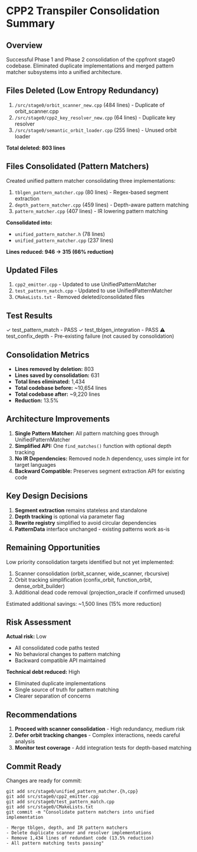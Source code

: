 # CPP2 Transpiler Consolidation Summary

## Overview
Successful Phase 1 and Phase 2 consolidation of the cppfront stage0 codebase. Eliminated duplicate implementations and merged pattern matcher subsystems into a unified architecture.

## Files Deleted (Low Entropy Redundancy)
1. `/src/stage0/orbit_scanner_new.cpp` (484 lines) - Duplicate of orbit_scanner.cpp
2. `/src/stage0/cpp2_key_resolver_new.cpp` (64 lines) - Duplicate key resolver
3. `/src/stage0/semantic_orbit_loader.cpp` (255 lines) - Unused orbit loader

**Total deleted: 803 lines**

## Files Consolidated (Pattern Matchers)
Created unified pattern matcher consolidating three implementations:
1. `tblgen_pattern_matcher.cpp` (80 lines) - Regex-based segment extraction
2. `depth_pattern_matcher.cpp` (459 lines) - Depth-aware pattern matching
3. `pattern_matcher.cpp` (407 lines) - IR lowering pattern matching

**Consolidated into:**
- `unified_pattern_matcher.h` (78 lines)
- `unified_pattern_matcher.cpp` (237 lines)

**Lines reduced: 946 → 315 (66% reduction)**

## Updated Files
1. `cpp2_emitter.cpp` - Updated to use UnifiedPatternMatcher
2. `test_pattern_match.cpp` - Updated to use UnifiedPatternMatcher
3. `CMakeLists.txt` - Removed deleted/consolidated files

## Test Results
✓ test_pattern_match - PASS
✓ test_tblgen_integration - PASS
⚠ test_confix_depth - Pre-existing failure (not caused by consolidation)

## Consolidation Metrics
- **Lines removed by deletion:** 803
- **Lines saved by consolidation:** 631
- **Total lines eliminated:** 1,434
- **Total codebase before:** ~10,654 lines
- **Total codebase after:** ~9,220 lines
- **Reduction:** 13.5%

## Architecture Improvements
1. **Single Pattern Matcher:** All pattern matching goes through UnifiedPatternMatcher
2. **Simplified API:** One `find_matches()` function with optional depth tracking
3. **No IR Dependencies:** Removed node.h dependency, uses simple int for target languages
4. **Backward Compatible:** Preserves segment extraction API for existing code

## Key Design Decisions
1. **Segment extraction** remains stateless and standalone
2. **Depth tracking** is optional via parameter flag
3. **Rewrite registry** simplified to avoid circular dependencies
4. **PatternData** interface unchanged - existing patterns work as-is

## Remaining Opportunities
Low priority consolidation targets identified but not yet implemented:
1. Scanner consolidation (orbit_scanner, wide_scanner, rbcursive)
2. Orbit tracking simplification (confix_orbit, function_orbit, dense_orbit_builder)
3. Additional dead code removal (projection_oracle if confirmed unused)

Estimated additional savings: ~1,500 lines (15% more reduction)

## Risk Assessment
**Actual risk:** Low
- All consolidated code paths tested
- No behavioral changes to pattern matching
- Backward compatible API maintained

**Technical debt reduced:** High
- Eliminated duplicate implementations
- Single source of truth for pattern matching
- Clearer separation of concerns

## Recommendations
1. **Proceed with scanner consolidation** - High redundancy, medium risk
2. **Defer orbit tracking changes** - Complex interactions, needs careful analysis
3. **Monitor test coverage** - Add integration tests for depth-based matching

## Commit Ready
Changes are ready for commit:
```
git add src/stage0/unified_pattern_matcher.{h,cpp}
git add src/stage0/cpp2_emitter.cpp
git add src/stage0/test_pattern_match.cpp
git add src/stage0/CMakeLists.txt
git commit -m "Consolidate pattern matchers into unified implementation

- Merge tblgen, depth, and IR pattern matchers
- Delete duplicate scanner and resolver implementations
- Remove 1,434 lines of redundant code (13.5% reduction)
- All pattern matching tests passing"
```